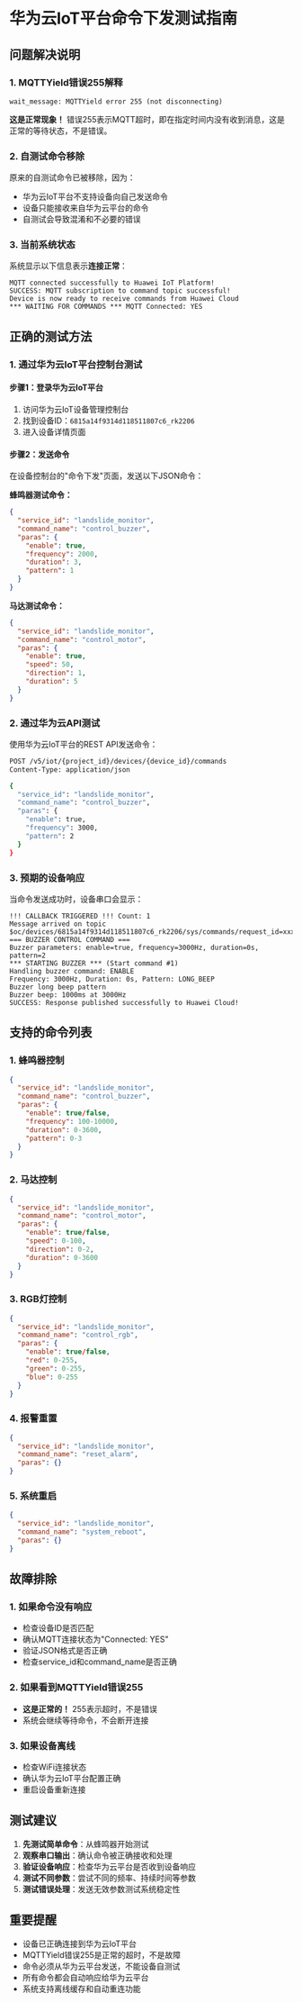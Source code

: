 # 华为云IoT平台命令下发测试指南

## 问题解决说明

### 1. MQTTYield错误255解释
```
wait_message: MQTTYield error 255 (not disconnecting)
```
**这是正常现象！** 错误255表示MQTT超时，即在指定时间内没有收到消息，这是正常的等待状态，不是错误。

### 2. 自测试命令移除
原来的自测试命令已被移除，因为：
- 华为云IoT平台不支持设备向自己发送命令
- 设备只能接收来自华为云平台的命令
- 自测试会导致混淆和不必要的错误

### 3. 当前系统状态
系统显示以下信息表示**连接正常**：
```
MQTT connected successfully to Huawei IoT Platform!
SUCCESS: MQTT subscription to command topic successful!
Device is now ready to receive commands from Huawei Cloud
*** WAITING FOR COMMANDS *** MQTT Connected: YES
```

## 正确的测试方法

### 1. 通过华为云IoT平台控制台测试

#### 步骤1：登录华为云IoT平台
1. 访问华为云IoT设备管理控制台
2. 找到设备ID：`6815a14f9314d118511807c6_rk2206`
3. 进入设备详情页面

#### 步骤2：发送命令
在设备控制台的"命令下发"页面，发送以下JSON命令：

**蜂鸣器测试命令：**
```json
{
  "service_id": "landslide_monitor",
  "command_name": "control_buzzer",
  "paras": {
    "enable": true,
    "frequency": 2000,
    "duration": 3,
    "pattern": 1
  }
}
```

**马达测试命令：**
```json
{
  "service_id": "landslide_monitor", 
  "command_name": "control_motor",
  "paras": {
    "enable": true,
    "speed": 50,
    "direction": 1,
    "duration": 5
  }
}
```

### 2. 通过华为云API测试

使用华为云IoT平台的REST API发送命令：

```bash
POST /v5/iot/{project_id}/devices/{device_id}/commands
Content-Type: application/json

{
  "service_id": "landslide_monitor",
  "command_name": "control_buzzer", 
  "paras": {
    "enable": true,
    "frequency": 3000,
    "pattern": 2
  }
}
```

### 3. 预期的设备响应

当命令发送成功时，设备串口会显示：

```
!!! CALLBACK TRIGGERED !!! Count: 1
Message arrived on topic $oc/devices/6815a14f9314d118511807c6_rk2206/sys/commands/request_id=xxx
=== BUZZER CONTROL COMMAND ===
Buzzer parameters: enable=true, frequency=3000Hz, duration=0s, pattern=2
*** STARTING BUZZER *** (Start command #1)
Handling buzzer command: ENABLE
Frequency: 3000Hz, Duration: 0s, Pattern: LONG_BEEP
Buzzer long beep pattern
Buzzer beep: 1000ms at 3000Hz
SUCCESS: Response published successfully to Huawei Cloud!
```

## 支持的命令列表

### 1. 蜂鸣器控制
```json
{
  "service_id": "landslide_monitor",
  "command_name": "control_buzzer",
  "paras": {
    "enable": true/false,
    "frequency": 100-10000,
    "duration": 0-3600,
    "pattern": 0-3
  }
}
```

### 2. 马达控制
```json
{
  "service_id": "landslide_monitor",
  "command_name": "control_motor", 
  "paras": {
    "enable": true/false,
    "speed": 0-100,
    "direction": 0-2,
    "duration": 0-3600
  }
}
```

### 3. RGB灯控制
```json
{
  "service_id": "landslide_monitor",
  "command_name": "control_rgb",
  "paras": {
    "enable": true/false,
    "red": 0-255,
    "green": 0-255,
    "blue": 0-255
  }
}
```

### 4. 报警重置
```json
{
  "service_id": "landslide_monitor",
  "command_name": "reset_alarm",
  "paras": {}
}
```

### 5. 系统重启
```json
{
  "service_id": "landslide_monitor",
  "command_name": "system_reboot",
  "paras": {}
}
```

## 故障排除

### 1. 如果命令没有响应
- 检查设备ID是否匹配
- 确认MQTT连接状态为"Connected: YES"
- 验证JSON格式是否正确
- 检查service_id和command_name是否正确

### 2. 如果看到MQTTYield错误255
- **这是正常的！** 255表示超时，不是错误
- 系统会继续等待命令，不会断开连接

### 3. 如果设备离线
- 检查WiFi连接状态
- 确认华为云IoT平台配置正确
- 重启设备重新连接

## 测试建议

1. **先测试简单命令**：从蜂鸣器开始测试
2. **观察串口输出**：确认命令被正确接收和处理
3. **验证设备响应**：检查华为云平台是否收到设备响应
4. **测试不同参数**：尝试不同的频率、持续时间等参数
5. **测试错误处理**：发送无效参数测试系统稳定性

## 重要提醒

- 设备已正确连接到华为云IoT平台
- MQTTYield错误255是正常的超时，不是故障
- 命令必须从华为云平台发送，不能设备自测试
- 所有命令都会自动响应给华为云平台
- 系统支持离线缓存和自动重连功能

